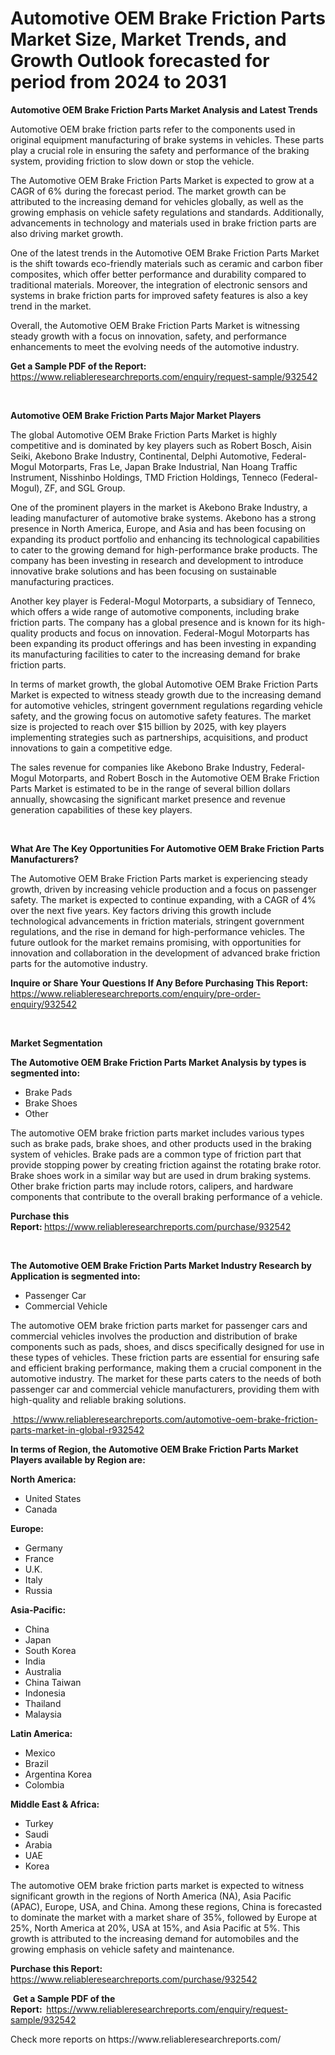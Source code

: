 <p><h1>Automotive OEM Brake Friction Parts Market Size, Market Trends, and Growth Outlook forecasted for period from 2024 to 2031</h1></p><p><strong>Automotive OEM Brake Friction Parts Market Analysis and Latest Trends</strong></p>
<p><p>Automotive OEM brake friction parts refer to the components used in original equipment manufacturing of brake systems in vehicles. These parts play a crucial role in ensuring the safety and performance of the braking system, providing friction to slow down or stop the vehicle.</p><p>The Automotive OEM Brake Friction Parts Market is expected to grow at a CAGR of 6% during the forecast period. The market growth can be attributed to the increasing demand for vehicles globally, as well as the growing emphasis on vehicle safety regulations and standards. Additionally, advancements in technology and materials used in brake friction parts are also driving market growth.</p><p>One of the latest trends in the Automotive OEM Brake Friction Parts Market is the shift towards eco-friendly materials such as ceramic and carbon fiber composites, which offer better performance and durability compared to traditional materials. Moreover, the integration of electronic sensors and systems in brake friction parts for improved safety features is also a key trend in the market.</p><p>Overall, the Automotive OEM Brake Friction Parts Market is witnessing steady growth with a focus on innovation, safety, and performance enhancements to meet the evolving needs of the automotive industry.</p></p>
<p><strong>Get a Sample PDF of the Report:&nbsp;</strong> <a href="https://www.reliableresearchreports.com/enquiry/request-sample/932542">https://www.reliableresearchreports.com/enquiry/request-sample/932542</a></p>
<p>&nbsp;</p>
<p><strong>Automotive OEM Brake Friction Parts Major Market Players</strong></p>
<p><p>The global Automotive OEM Brake Friction Parts Market is highly competitive and is dominated by key players such as Robert Bosch, Aisin Seiki, Akebono Brake Industry, Continental, Delphi Automotive, Federal-Mogul Motorparts, Fras Le, Japan Brake Industrial, Nan Hoang Traffic Instrument, Nisshinbo Holdings, TMD Friction Holdings, Tenneco (Federal-Mogul), ZF, and SGL Group.</p><p>One of the prominent players in the market is Akebono Brake Industry, a leading manufacturer of automotive brake systems. Akebono has a strong presence in North America, Europe, and Asia and has been focusing on expanding its product portfolio and enhancing its technological capabilities to cater to the growing demand for high-performance brake products. The company has been investing in research and development to introduce innovative brake solutions and has been focusing on sustainable manufacturing practices.</p><p>Another key player is Federal-Mogul Motorparts, a subsidiary of Tenneco, which offers a wide range of automotive components, including brake friction parts. The company has a global presence and is known for its high-quality products and focus on innovation. Federal-Mogul Motorparts has been expanding its product offerings and has been investing in expanding its manufacturing facilities to cater to the increasing demand for brake friction parts.</p><p>In terms of market growth, the global Automotive OEM Brake Friction Parts Market is expected to witness steady growth due to the increasing demand for automotive vehicles, stringent government regulations regarding vehicle safety, and the growing focus on automotive safety features. The market size is projected to reach over $15 billion by 2025, with key players implementing strategies such as partnerships, acquisitions, and product innovations to gain a competitive edge.</p><p>The sales revenue for companies like Akebono Brake Industry, Federal-Mogul Motorparts, and Robert Bosch in the Automotive OEM Brake Friction Parts Market is estimated to be in the range of several billion dollars annually, showcasing the significant market presence and revenue generation capabilities of these key players.</p></p>
<p>&nbsp;</p>
<p><strong>What Are The Key Opportunities For Automotive OEM Brake Friction Parts Manufacturers?</strong></p>
<p><p>The Automotive OEM Brake Friction Parts market is experiencing steady growth, driven by increasing vehicle production and a focus on passenger safety. The market is expected to continue expanding, with a CAGR of 4% over the next five years. Key factors driving this growth include technological advancements in friction materials, stringent government regulations, and the rise in demand for high-performance vehicles. The future outlook for the market remains promising, with opportunities for innovation and collaboration in the development of advanced brake friction parts for the automotive industry.</p></p>
<p><strong>Inquire or Share Your Questions If Any Before Purchasing This Report:</strong> <a href="https://www.reliableresearchreports.com/enquiry/pre-order-enquiry/932542">https://www.reliableresearchreports.com/enquiry/pre-order-enquiry/932542</a></p>
<p>&nbsp;</p>
<p><strong>Market Segmentation</strong></p>
<p><strong>The Automotive OEM Brake Friction Parts Market Analysis by types is segmented into:</strong></p>
<p><ul><li>Brake Pads</li><li>Brake Shoes</li><li>Other</li></ul></p>
<p><p>The automotive OEM brake friction parts market includes various types such as brake pads, brake shoes, and other products used in the braking system of vehicles. Brake pads are a common type of friction part that provide stopping power by creating friction against the rotating brake rotor. Brake shoes work in a similar way but are used in drum braking systems. Other brake friction parts may include rotors, calipers, and hardware components that contribute to the overall braking performance of a vehicle.</p></p>
<p><strong>Purchase this Report:&nbsp;</strong><a href="https://www.reliableresearchreports.com/purchase/932542">https://www.reliableresearchreports.com/purchase/932542</a></p>
<p>&nbsp;</p>
<p><strong>The Automotive OEM Brake Friction Parts Market Industry Research by Application is segmented into:</strong></p>
<p><ul><li>Passenger Car</li><li>Commercial Vehicle</li></ul></p>
<p><p>The automotive OEM brake friction parts market for passenger cars and commercial vehicles involves the production and distribution of brake components such as pads, shoes, and discs specifically designed for use in these types of vehicles. These friction parts are essential for ensuring safe and efficient braking performance, making them a crucial component in the automotive industry. The market for these parts caters to the needs of both passenger car and commercial vehicle manufacturers, providing them with high-quality and reliable braking solutions.</p></p>
<p><a href="https://www.reliableresearchreports.com/automotive-oem-brake-friction-parts-market-in-global-r932542">&nbsp;https://www.reliableresearchreports.com/automotive-oem-brake-friction-parts-market-in-global-r932542</a></p>
<p><strong>In terms of Region, the Automotive OEM Brake Friction Parts Market Players available by Region are:</strong></p>
<p>
    <p> <strong> North America: </strong>
        <ul>
            <li>United States</li>
            <li>Canada</li>
        </ul>
        </p> 
    <p> <strong> Europe: </strong>
        <ul>
            <li>Germany</li>
            <li>France</li>
            <li>U.K.</li>
            <li>Italy</li>
            <li>Russia</li>
        </ul>
        </p> 
    <p> <strong> Asia-Pacific: </strong>
        <ul>
            <li>China</li>
            <li>Japan</li>
            <li>South Korea</li>
            <li>India</li>
            <li>Australia</li>
            <li>China Taiwan</li>
            <li>Indonesia</li>
            <li>Thailand</li>
            <li>Malaysia</li>
        </ul>
        </p> 
    <p> <strong> Latin America: </strong>
        <ul>
            <li>Mexico</li>
            <li>Brazil</li>
            <li>Argentina Korea</li>
            <li>Colombia</li>
        </ul>
        </p> 
    <p> <strong> Middle East & Africa: </strong>
        <ul>
            <li>Turkey</li>
            <li>Saudi</li>
            <li>Arabia</li>
            <li>UAE</li>
            <li>Korea</li>
        </ul>
    </p>
    </p>
<p><p>The automotive OEM brake friction parts market is expected to witness significant growth in the regions of North America (NA), Asia Pacific (APAC), Europe, USA, and China. Among these regions, China is forecasted to dominate the market with a market share of 35%, followed by Europe at 25%, North America at 20%, USA at 15%, and Asia Pacific at 5%. This growth is attributed to the increasing demand for automobiles and the growing emphasis on vehicle safety and maintenance.</p></p>
<p><strong>Purchase this Report: </strong><a href="https://www.reliableresearchreports.com/purchase/932542">https://www.reliableresearchreports.com/purchase/932542</a></p>
<p>&nbsp;<strong>Get a Sample PDF of the Report:&nbsp;&nbsp;</strong><a href="https://www.reliableresearchreports.com/enquiry/request-sample/932542">https://www.reliableresearchreports.com/enquiry/request-sample/932542</a></p>
<p><strong></strong></p>
<p>Check more reports on https://www.reliableresearchreports.com/</p>
